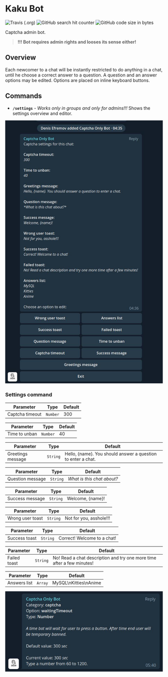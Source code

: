 # Kaku Bot

![Travis (.org)](https://img.shields.io/travis/com/Piterden/captcha_only_bot.svg?style=for-the-badge)
![GitHub search hit counter](https://img.shields.io/github/search/Piterden/captcha_only_bot/captcha.svg?style=for-the-badge)
![GitHub code size in bytes](https://img.shields.io/github/languages/code-size/Piterden/captcha_only_bot.svg?style=for-the-badge)

Captcha admin bot.

> **!!! Bot requires admin rights and looses its sense either!**

## Overview

Each newcomer to a chat will be instantly restricted to do anything in a chat, until he choose a correct answer to a question. A question and an answer options may be edited. Options are placed on inline keyboard buttons.

## Commands

- **`/settings`** - _Works only in groups and only for admins!!!_ Shows the settings overview and editor.

![](./images/docs-1.jpg)

### Settings command

| Parameter         | Type     | Default |
| ----------------- | ------   | ------- |
| Captcha timeout   | `Number` |     300 |

| Parameter         | Type     | Default |
| ----------------- | ------   | ------- |
| Time to unban     | `Number` |      40 |

| Parameter         | Type     | Default                                                      |
| ----------------- | ------   | ------------------------------------------------------------ |
| Greetings message | `String` | Hello, {name}. You should answer a question to enter a chat. |

| Parameter         | Type     | Default                    |
| ----------------- | ------   | -------------------------- |
| Question message  | `String` | *What is this chat about?* |

| Parameter         | Type     | Default          |
| ----------------- | ------   | ---------------- |
| Success message   | `String` | Welcome, {name}! |

| Parameter         | Type     | Default                 |
| ----------------- | ------   | ----------------------- |
| Wrong user toast  | `String` | Not for you, asshole!!! |

| Parameter         | Type     | Default                     |
| ----------------- | ------   | --------------------------- |
| Success toast     | `String` | Correct! Welcome to a chat! |

| Parameter         | Type     | Default                                                                |
| ----------------- | ------   | ---------------------------------------------------------------------- |
| Failed toast      | `String` | No! Read a chat description and try one more time after a few minutes! |

| Parameter         | Type     | Default               |
| ----------------- | ------   | --------------------- |
| Answers list      | `Array`  | MySQL\nKitties\nAnime |

![](./images/docs-2.jpg)
